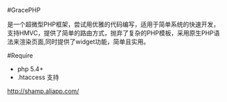 #GracePHP

是一个超微型PHP框架，尝试用优雅的代码编写，适用于简单系统的快速开发，支持HMVC，提供了简单的路由方式，抛弃了复杂的PHP模板，采用原生PHP语法来渲染页面,同时提供了widget功能，简单且实用。

#Require
-  php 5.4+
-  .htaccess 支持


http://shamp.aliapp.com/